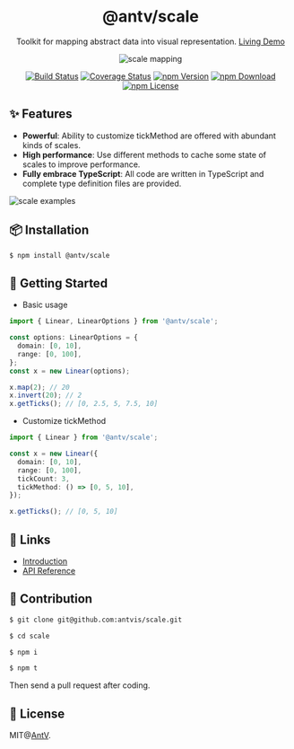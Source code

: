 <h1 align="center">
<b>@antv/scale</b>
</h1>

<div align="center">

Toolkit for mapping abstract data into visual representation. [Living Demo](https://observablehq.com/@pearmini/antv-scale)

![scale mapping](https://user-images.githubusercontent.com/7856674/116353528-85644a80-a829-11eb-85e4-3463a29000a9.png)

[![Build Status](https://github.com/antvis/scale/workflows/build/badge.svg?branch=master)](https://github.com/antvis/scale/actions)
[![Coverage Status](https://img.shields.io/coveralls/github/antvis/scale/master.svg)](https://coveralls.io/github/antvis/scale?branch=master)
[![npm Version](https://img.shields.io/npm/v/@antv/scale.svg)](https://www.npmjs.com/package/@antv/scale)
[![npm Download](https://img.shields.io/npm/dm/@antv/scale.svg)](https://www.npmjs.com/package/@antv/scale)
[![npm License](https://img.shields.io/npm/l/@antv/scale.svg)](https://www.npmjs.com/package/@antv/scale)

</div>

## ✨ Features

- **Powerful**: Ability to customize tickMethod are offered with abundant kinds of scales.
- **High performance**: Use different methods to cache some state of scales to improve performance.
- **Fully embrace TypeScript**: All code are written in TypeScript and complete type definition files are provided.

![scale examples](https://gw.alipayobjects.com/mdn/rms_40052e/afts/img/A*Usg2S685JQkAAAAAAAAAAAAAARQnAQ)

## 📦 Installation

```bash
$ npm install @antv/scale
```

## 🔨 Getting Started

- Basic usage

```ts
import { Linear, LinearOptions } from '@antv/scale';

const options: LinearOptions = {
  domain: [0, 10],
  range: [0, 100],
};
const x = new Linear(options);

x.map(2); // 20
x.invert(20); // 2
x.getTicks(); // [0, 2.5, 5, 7.5, 10]
```

- Customize tickMethod

```ts
import { Linear } from '@antv/scale';

const x = new Linear({
  domain: [0, 10],
  range: [0, 100],
  tickCount: 3,
  tickMethod: () => [0, 5, 10],
});

x.getTicks(); // [0, 5, 10]
```

## 📎 Links

- [Introduction](https://observablehq.com/@pearmini/antv-scale)
- [API Reference](./docs/api/readme.md)

## 📮 Contribution

```bash
$ git clone git@github.com:antvis/scale.git

$ cd scale

$ npm i

$ npm t
```

Then send a pull request after coding.

## 📄 License

MIT@[AntV](https://github.com/antvis).
